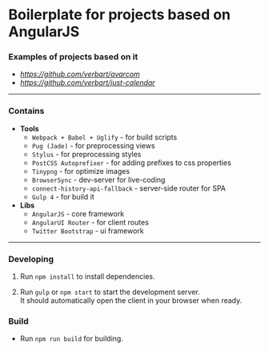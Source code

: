 # Boilerplate for projects based on AngularJS

### Examples of projects based on it

- *https://github.com/verbart/avarcom*
- *https://github.com/verbart/just-calendar*

---

### Contains

- **Tools**
  - `Webpack + Babel + Uglify` - for build scripts
  - `Pug (Jade)` - for preprocessing views
  - `Stylus` - for preprocessing styles
  - `PostCSS Autoprefixer` - for adding prefixes to css properties
  - `Tinypng` - for optimize images
  - `BrowserSync` - dev-server for live-coding
  - `connect-history-api-fallback` - server-side router for SPA
  - `Gulp 4` - for build it
- **Libs**
  - `AngularJS` - core framework
  - `AngularUI Router` - for client routes
  - `Twitter Bootstrap` - ui framework

---

### Developing

1. Run `npm install` to install dependencies.

2. Run `gulp` or `npm start` to start the development server.  
   It should automatically open the client in your browser when ready.

### Build

- Run `npm run build` for building.
